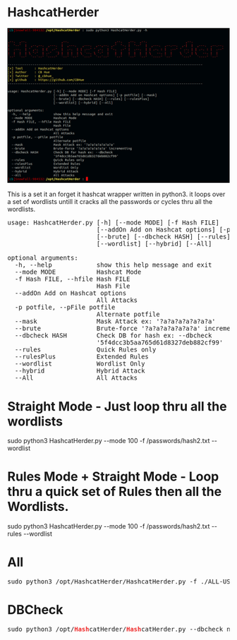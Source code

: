 # HashcatHerder

![alt text](https://github.com/CBHue/HashcatHerder/blob/master/media/HashcatHerder.png)

This is a set it an forget it hashcat wrapper written in python3. 
it loops over a set of wordlists untill it cracks all the passwords or cycles thru all the wordlists. 

<pre>usage: HashcatHerder.py [-h] [--mode MODE] [-f Hash FILE]
                        [--addOn Add on Hashcat options] [-p potfile] [--mask]
                        [--brute] [--dbcheck HASH] [--rules] [--rulesPlus]
                        [--wordlist] [--hybrid] [--All]

optional arguments:
  -h, --help            show this help message and exit
  --mode MODE           Hashcat Mode
  -f Hash FILE, --hfile Hash FILE
                        Hash File
  --addOn Add on Hashcat options
                        All Attacks
  -p potfile, --pFile potfile
                        Alternate potfile
  --mask                Mask Attack ex: &apos;?a?a?a?a?a?a?a&apos;
  --brute               Brute-force &apos;?a?a?a?a?a?a?a&apos; incrementing
  --dbcheck HASH        Check DB for hash ex: --dbcheck
                        &apos;5f4dcc3b5aa765d61d8327deb882cf99&apos;
  --rules               Quick Rules only
  --rulesPlus           Extended Rules
  --wordlist            Wordlist Only
  --hybrid              Hybrid Attack
  --All                 All Attacks
</pre>

# Straight Mode - Just loop thru all the wordlists
sudo python3 HashcatHerder.py --mode 100 -f /passwords/hash2.txt --wordlist

# Rules Mode + Straight Mode - Loop thru a quick set of Rules then all the Wordlists.
sudo python3 HashcatHerder.py --mode 100 -f /passwords/hash2.txt --rules --wordlist

# All
<pre>sudo python3 /opt/HashcatHerder/HashcatHerder.py -f ./ALL-USERNAMES.HASH --mode 1000 --All --addOn=&apos;-O --username&apos;</pre>

# DBCheck
<pre>sudo python3 /opt/<font color="#EF2929"><b>Hash</b></font>catHerder/<font color="#EF2929"><b>Hash</b></font>catHerder.py --dbcheck ntds.hashes</pre>
